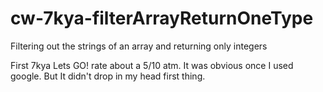 # cw-7kya-filterArrayReturnOneType
 Filtering out the strings of an array and returning only integers

First 7kya Lets GO!
rate about a 5/10 atm. It was obvious once I used google. But It didn't drop in my head first thing. 